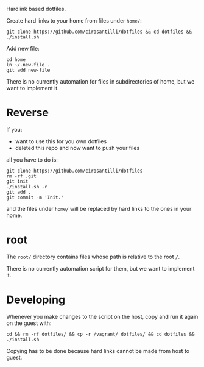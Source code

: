 Hardlink based dotfiles.

Create hard links to your home from files under `home/`:

    git clone https://github.com/cirosantilli/dotfiles && cd dotfiles && ./install.sh

Add new file:

    cd home
    ln ~/.new-file .
    git add new-file

There is no currently automation for files in subdirectories of home, but we want to implement it.

# Reverse

If you:

- want to use this for you own dotfiles
- deleted this repo and now want to push your files

all you have to do is:

    git clone https://github.com/cirosantilli/dotfiles
    rm -rf .git
    git init
    ./install.sh -r
    git add .
    git commit -m 'Init.'

and the files under `home/` will be replaced by hard links to the ones in your home.

# root

The `root/` directory contains files whose path is relative to the root `/`.

There is no currently automation script for them, but we want to implement it.

# Developing

Whenever you make changes to the script on the host, copy and run it again on the guest with:

    cd && rm -rf dotfiles/ && cp -r /vagrant/ dotfiles/ && cd dotfiles && ./install.sh

Copying has to be done because hard links cannot be made from host to guest.
